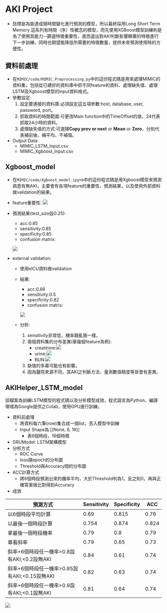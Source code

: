 # AKI Project
- 目標是為能達成隨時間變化進行預測的模型，所以最終採用Long Short Term Memory 這系列有時間（序）性概念的模型，而先使用XGBoost模型訓練則是為了使用其能力--篩選特徵重要性，進而選出對AKI判斷影響顯著的特徵進行下一步訓練，同時也期望能降低所需要的特徵數量，提供未來預測使用時的方便性。
## 資料前處理
- 在`MIMIC/code/MIMIC_Preprocessing.py`中的這份程式碼是用來處理MIMIC的資料集，包括從已建好的資料庫中抓不同feature的資料、處理缺失值、處理LSTM及Xgboost模型的input資料格式。
- 參數設定:
    1. 設定要連接的資料庫:必須設定這五項參數:host, database, user, password, port。
    2. 抓取資料的時間範圍:可更改Main function中的TimeOffset的值，24代表抓取24小時的資料。
    3. 處理缺失值的方式:可選擇**Copy prev or next** or **Mean** or **Zero**，分別代表補前後、補平均、不補值。
- Output Data:
    - MIMIC_LSTM_Input.csv
    - MIMIC_Xgboost_Input.csv

## Xgboost_model
- 在`MIMIC/code/Xgboost_model.ipynb`中的這份程式碼是用Xgboost模型來預測病患有無AKI，主要會有各項feature的重要性、預測結果，以及使用外部資料做validation的結果。
- feature重要性:
![](https://i.imgur.com/nRNgy8O.png)
- 預測結果(test_size設0.25):
    - acc:0.85
    - sensitivity:0.85
    - specificity:0.85
    - confusion matrix:
    
    ![](https://i.imgur.com/G1Ax1qa.png)
- external validation:
    - 使用eICU資料做validation
    - 結果:
        - acc:0.66
        - sensitivity:0.5
        - specificity:0.82
        - confusion matrix:
        
        ![](https://i.imgur.com/F6xmsQK.png)
    - 分析:
        1. sensitivity非常低，機率跟亂猜一樣。
        2. 兩個資料集的分布差異(舉幾個feature為例):
            - creatinine:![](https://i.imgur.com/5fY1uHD.png)
            - urine:![](https://i.imgur.com/NJ4B834.png)
            - BUN:![](https://i.imgur.com/xvp18Wa.png)
        3. 缺值的多寡可能也有影響。
        4. 因為醫院來源不同，其AKI之判斷方法、量測數值精度等皆會有差異。

## AKIHelper_LSTM_model
該檔案為訓練LSTM模型的程式碼以及分析模型成效，程式語言為Python，編譯環境為Google提供之Colab，使用GPU進行訓練。
- 資料前處理
    - 將資料每六筆(row)集合成一個list，丟入模型中訓練
    - Input Shape為 [(None, 6, 16)]
        - 表6個時段，16個特徵
- GRUModel: LSTM架構模型
- 分析方式
    - ROC Curve
    - loss隨epoch的分布圖
    - Threshold與Accuracy間的分布圖
- ACC計算方式
    - 將6個時段預測出來的機率平均，大於Threshold判為1，反之則0，再與正確答案做比對得到Accuracy
- 成效

| 預測方式 | Sensitivity | Specificity | ACC |
| -------- | -------- | -------- | --------- |
| 以6個時段平均計算|0.69|0.815|0.76|
| 以最後一個時段計算|0.754| 0.874|0.824|
| 拿最後一個時段機率|0.79|0.8|0.79|
| 單看斜率| 0.79|0.65|0.73|
| 斜率+6個時段任一機率>0.8設有AKI;<0.2設無AKI|0.84|0.61|0.74|
| 斜率+6個時段任一機率>0.85設有AKI;<0.15設無AKI|0.82|0.63|0.74|
| 斜率+6個時段任一機率>0.9設有AKI;<0.1設無AKI|0.81|0.64|0.74|

![](https://i.imgur.com/U4P0rUK.png)
